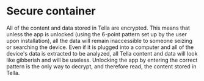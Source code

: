 # Secure container

All of the content and data stored in Tella are encrypted. This means that unless the app is unlocked \(using the 6-point pattern set up by the user upon installation\), all the data will remain inaccessible to someone seizing or searching the device. Even if it is plugged into a computer and all of the device's data is extracted to be analyzed, all Tella content and data will look like gibberish and will be useless. Unlocking the app by entering the correct pattern is the only way to decrypt, and therefore read, the content stored in Tella.

